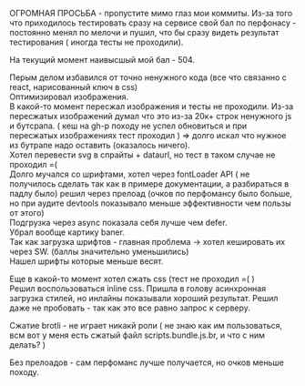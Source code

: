 ОГРОМНАЯ ПРОСЬБА - пропустите мимо глаз мои коммиты. Из-за того что приходилось тестировать сразу на сервисе свой бал по перфонасу - постоянно менял по мелочи и пушил, что бы сразу видеть результат тестирования ( иногда тесты не проходили).

На текущий момент наивысшый мой бал - 504.

Перым делом избавился от точно ненужного кода (все что связанно с react, нарисованный ключ в css)<br>
Оптимизировал изображения.<br>
В какой-то момент пересжал изображения и тесты не проходили.
Из-за пересжатых изображений думал что это из-за 20к+ строк ненужного js и бутсрапа. ( кеш на gh-p походу не успел обновиться и при пересжатых изображениях тест проходил ) => долго искал что нужное из бутрапе надо оставить (оказалось ничего).<br>
Хотел перевести svg в спрайты + dataurl, но тест в таком случае не проходил =( <br>
Долго мучался со шрифтами, хотел через fontLoader API ( не получилось сделать так как в примере документации, а разбираться в падлу было) решил через прелоад (очков по перфомансу было больше, но при аудите devtools показывало меньше эффективности чем пользы от этого)<br>
Подгрузка через async показала себя лучше чем defer.<br>
Убрал вообще картику baner.<br>
Так как загрузка шрифтов - главная проблема -> хотел кешировать их через SW. (баллы значительно уменьшились) <br>
Нашел шрифты которые меньше весят.<br>

Еще в какой-то момент хотел сжать css (тест не проходил =( )<br>
Решил воспользоваться inline css.
Пришла в голову асинхронная загрузка стилей, но инлайны показывали хороший результат. Решил даже не пробовать - так как это все равно запрос к серверу.<br>

Сжатие brotli - не играет никакй роли ( не знаю как им пользоваться, всм вот у меня есть сжатый файл scripts.bundle.js.br, и что с ним делать? ) <br>

Без прелоадов - сам перфоманс лучше получается, но очков меньше походу.

